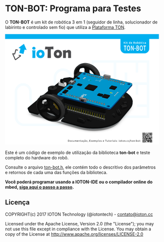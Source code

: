 TON-BOT: Programa para Testes
=======================

O **TON-BOT** é um kit de robótica 3 em 1 (seguidor de linha, solucionador de labirinto e controlado sem fio) que utiliza a [Plataforma TON](https://ioton.cc/ton/).

[![ton-bot](https://github.com/iotontech/ton-bot_teste/raw/master/docs/ton-bot_3d.png)](https://ioton.cc/ton-bot/)

Este é um código de exemplo de utilização da biblioteca **ton-bot** e teste completo do hardware do robô.

Consulte o arquivo [ton-bot.h](https://github.com/iotontech/ton-bot_teste/blob/master/src/ton-bot.h), ele contém todo o descritivo dos parâmetros e retornos de cada uma das funções da biblioteca.

**Você poderá programar usando a IOTON-IDE ou o compilador online do mbed, [siga aqui o passo a passo](https://github.com/iotontech/ton-bot#primeiros-passos).**

## Licença

COPYRIGHT(c) 2017 IOTON Technology (@iotontech) - contato@ioton.cc

Licensed under the Apache License, Version 2.0 (the "License"); you may not use this file except in compliance with the License. You may obtain a copy of the License at http://www.apache.org/licenses/LICENSE-2.0
